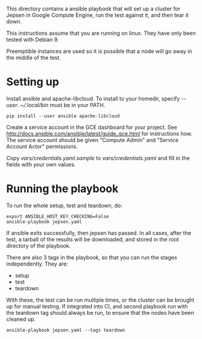 This directory contains a ansible playbook that will set up a cluster
for Jepsen in Google Compute Engine, run the test against it, and then
tear it down.

This instructions assume that you are running on linux. They have only
been tested with Debian 9.

Preemptible instances are used so it is possible that a node will go
away in the middle of the test.

# Setting up

Install ansible and apache-libcloud. To install to your homedir,
specify _--user_. _~/.local/bin_ must be in your PATH.

```
pip install --user ansible apache-libcloud
```

Create a service account in the GCE dashboard for your project.
See http://docs.ansible.com/ansible/latest/guide_gce.html for
instructions how. The service account should be given "Compute Admin"
and "Service Account Actor" permissions.

Copy _vars/credentials.yaml.sample_ to _vars/credentials.yaml_ and
fill in the fields with your own values.

# Running the playbook

To run the whole setup, test and teardown, do:
```
export ANSIBLE_HOST_KEY_CHECKING=False
ansible-playbook jepsen.yaml
```

If ansible exits successfully, then jepsen has passed. In all cases,
after the test, a tarball of the results will be downloaded, and
stored in the root directory of the playbook.

There are also 3 tags in the playbook, so that you can run the stages
independently. They are:
 - setup
 - test
 - teardown

With these, the test can be run multiple times, or the cluster can be
brought up for manual testing. If integrated into CI, and second
playbook run with the teardown tag should always be run, to ensure
that the nodes have been cleaned up.

```
ansible-playbook jepsen.yaml --tags teardown
```
